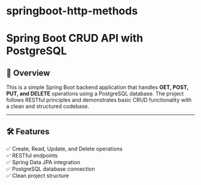# springboot-http-methods
# Spring Boot CRUD API with PostgreSQL

## 🚀 Overview
This is a simple Spring Boot backend application that handles **GET, POST, PUT, and DELETE** operations using a PostgreSQL database. The project follows RESTful principles and demonstrates basic CRUD functionality with a clean and structured codebase.

---

## 🛠️ Features
✅ Create, Read, Update, and Delete operations  
✅ RESTful endpoints  
✅ Spring Data JPA integration  
✅ PostgreSQL database connection  
✅ Clean project structure  

